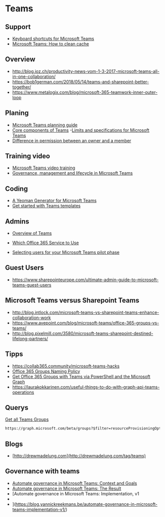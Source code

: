 # Teams

## Support

- [Keyboard shortcuts for Microsoft Teams](https://support.office.com/en-us/article/keyboard-shortcuts-for-microsoft-teams-2e8e2a70-e8d8-4a19-949b-4c36dd5292d2?utm_source=t.co&utm_medium=referral)
- [Microsoft Teams: How to clean cache](https://albandrodsmemory.wordpress.com/2019/01/04/microsoft-teams-how-to-clean-cache/)

## Overview

- <http://blog.ioz.ch/productivity-news-vom-1-3-2017-microsoft-teams-all-in-one-collaboration/>
- <https://bob1german.com/2018/05/14/teams-and-sharepoint-better-together/>
- <https://www.metalogix.com/blog/microsoft-365-teamwork-inner-outer-loop>

## Planing

- [Microsoft Teams planning guide](https://docs.microsoft.com/en-us/MicrosoftTeams/quick-start-enable-teams)
- [Core components of Teams](https://www.youtube.com/watch?v=xJBvJTDiQqg)
-[Limits and specifications for Microsoft Teams](https://docs.microsoft.com/en-us/MicrosoftTeams/limits-specifications-teams)
- [Difference in permission between an owner and a member](https://docs.microsoft.com/en-us/MicrosoftTeams/assign-roles-permissions)

## Training video

- [Microsoft Teams video training](https://support.office.com/en-us/article/microsoft-teams-video-training-4f108e54-240b-4351-8084-b1089f0d21d7?ui=en-US&rs=en-US&ad=US)
- [Governance, management and lifecycle in Microsoft Teams](https://www.youtube.com/watch?v=cOCWDYc_HLs&feature=youtu.be)

## Coding

- [A Yeoman Generator for Microsoft Teams](https://github.com/wictorwilen/generator-teams)
- [Get started with Teams templates](https://docs.microsoft.com/en-us/MicrosoftTeams/get-started-with-teams-templates)

## Admins

- [Overview of Teams](https://support.office.com/en-us/article/Frequently-asked-questions-about-Microsoft-Teams-%25E2%2580%2593-Admin-Help-05cbe533-2181-4e95-a4b0-52cd7695fafc?ui=en-US&rs=en-US&ad=US)
- [Which Office 365 Service to Use](http://blog.avanade.com/avanade-insights/collaboration/microsoft-teams-supercharges-collaboration-for-millennials-to-boomers/)

- [Selecting users for your Microsoft Teams pilot phase](https://delucagiuliano.com/selecting-users-for-your-microsoft-teams-pilot-phase/#.W1lo89IzZBA)

## Guest Users

- <https://www.sharepointeurope.com/ultimate-admin-guide-to-microsoft-teams-guest-users>

## Microsoft Teams versus Sharepoint Teams

- <http://blog.intlock.com/microsoft-teams-vs-sharepoint-teams-enhance-collaboration-work>
- <https://www.avepoint.com/blog/microsoft-teams/office-365-groups-vs-teams/>
- <http://blog.pixelmill.com/3580/microsoft-teams-sharepoint-destined-lifelong-partners/>

## Tipps

- <https://collab365.community/microsoft-teams-hacks>
- [Office 365 Groups Naming Policy](https://drewmadelung.com/office-365-groups-naming-policy)
- [Get Office 365 Groups with Teams via PowerShell and the Microsoft Graph](https://drewmadelung.com/get-office-365-groups-with-teams-via-powershell-and-the-microsoft-graph)
- https://laurakokkarinen.com/useful-things-to-do-with-graph-api-teams-operations

## Querys

[Get all Teams Groups](https://sharepoint-specialist.nu/get-all-teams-in-a-tenant-using-microsoft-graph-255f374d5c3a)

```html
https://graph.microsoft.com/beta/groups?$filter=resourceProvisioningOptions/Any(x:x eq 'Team')
```

## Blogs

- [http://drewmadelung.com](http://drewmadelung.com/tag/teams)

## Governance with teams

- [Automate governance in Microsoft Teams: Context and Goals](https://blog.yannickreekmans.be/automate-governance-in-microsoft-teams-context-and-goals/)
- [Automate governance in Microsoft Teams: The Result](https://blog.yannickreekmans.be/automate-governance-in-microsoft-teams-the-result/)
- [Automate governance in Microsoft Teams: Implementation, v1
- 
- ](https://blog.yannickreekmans.be/automate-governance-in-microsoft-teams-implementation-v1/)
